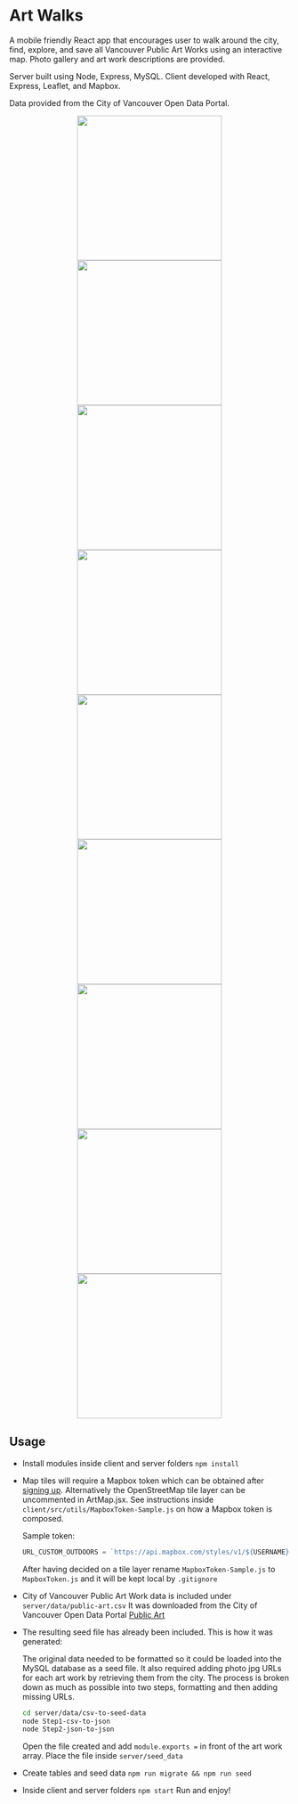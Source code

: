 # Art Walks

A mobile friendly React app that encourages user to walk around the city, find, explore, and save all Vancouver Public Art Works using an interactive map. Photo gallery and art work descriptions are provided.

Server built using Node, Express, MySQL. Client developed with React, Express, Leaflet, and Mapbox.

Data provided from the City of Vancouver Open Data Portal.

<p align="center" style="{display: block;}">
<img src="../assets/login.png" width="260"/><img src="../assets/map.png" width="260"/><img src="../assets/map-popup.png" width="260"/>
<img src="../assets/gallery.png" width="260"/><img src="../assets/gallery-expander.png" width="260"/><img src="../assets/saved.png" width="260"/>
<img src="../assets/details.png" width="260"><img src="../assets/profile.png" width="260"><img src="../assets/blank.png" width="260">
</p>

## Usage

- Install modules inside client and server folders `npm install`

- Map tiles will require a Mapbox token which can be obtained after [signing up](https://www.mapbox.com/). Alternatively the OpenStreetMap tile layer can be uncommented in ArtMap.jsx. See instructions inside `client/src/utils/MapboxToken-Sample.js` on how a Mapbox token is composed.

  Sample token:

  ```js
  URL_CUSTOM_OUTDOORS = `https://api.mapbox.com/styles/v1/${USERNAME}/${STYLE_OUTDOORS}/tiles/256/{z}/{x}/{y}@2x?access_token=${ACCESS_TOKEN}`;
  ```

  After having decided on a tile layer rename `MapboxToken-Sample.js` to `MapboxToken.js` and it will be kept local by `.gitignore`

- City of Vancouver Public Art Work data is included under `server/data/public-art.csv` It was downloaded from the City of Vancouver Open Data Portal [Public Art](https://opendata.vancouver.ca/explore/dataset/public-art/export/)

- The resulting seed file has already been included. This is how it was generated:

  The original data needed to be formatted so it could be loaded into the MySQL database as a seed file. It also required adding photo jpg URLs for each art work by retrieving them from the city. The process is broken down as much as possible into two steps, formatting and then adding missing URLs.

  ```sh
  cd server/data/csv-to-seed-data
  node Step1-csv-to-json
  node Step2-json-to-json
  ```

  Open the file created and add `module.exports =` in front of the art work array. Place the file inside `server/seed_data`

- Create tables and seed data `npm run migrate && npm run seed`

- Inside client and server folders `npm start` Run and enjoy!
